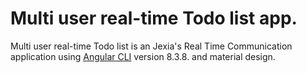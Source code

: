 # Multi user real-time Todo list app.
Multi user real-time Todo list is an Jexia's Real Time Communication application using [Angular CLI](https://github.com/angular/angular-cli) version 8.3.8. and material design.

